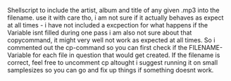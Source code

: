 Shellscript to include the artist, album and title of any given .mp3 into the filename.
use it with care tho, i am not sure if it actually behaves as expect at all times - i have not included a excpection for what happens if the Variable isnt filled during one pass
i am also not sure about that copycommand, it might very well not work as expected at all times. So i commented out the cp-command so you can first check if the FILENAME-Variable for each file in question that would get created. 
If the filename is correct, feel free to uncomment cp altought i suggest running it on small samplesizes so you can go and fix up things if something doesnt work.
